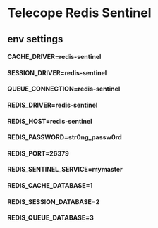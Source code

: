 # Telecope Redis Sentinel

## env settings
#### CACHE_DRIVER=redis-sentinel
#### SESSION_DRIVER=redis-sentinel
#### QUEUE_CONNECTION=redis-sentinel
#### REDIS_DRIVER=redis-sentinel

#### REDIS_HOST=redis-sentinel
#### REDIS_PASSWORD=str0ng_passw0rd
#### REDIS_PORT=26379
#### REDIS_SENTINEL_SERVICE=mymaster

#### REDIS_CACHE_DATABASE=1
#### REDIS_SESSION_DATABASE=2
#### REDIS_QUEUE_DATABASE=3
